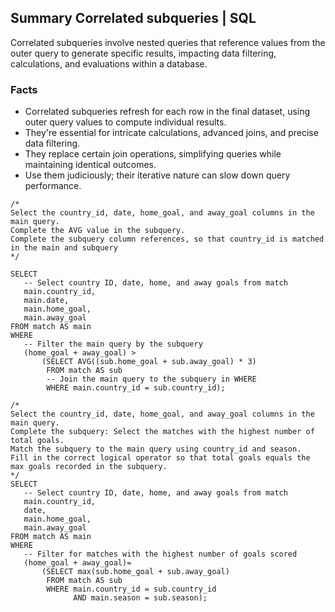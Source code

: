
## Summary Correlated subqueries | SQL
Correlated subqueries involve nested queries that reference values from the outer query to generate specific results, impacting data filtering, calculations, and evaluations within a database.

### Facts
- Correlated subqueries refresh for each row in the final dataset, using outer query values to compute individual results.
- They're essential for intricate calculations, advanced joins, and precise data filtering.
- They replace certain join operations, simplifying queries while maintaining identical outcomes.
- Use them judiciously; their iterative nature can slow down query performance.


 ```
/*
Select the country_id, date, home_goal, and away_goal columns in the main query.
Complete the AVG value in the subquery.
Complete the subquery column references, so that country_id is matched in the main and subquery
*/

SELECT 
	-- Select country ID, date, home, and away goals from match
	main.country_id,
    main.date,
    main.home_goal,
    main.away_goal
FROM match AS main
WHERE 
	-- Filter the main query by the subquery
	(home_goal + away_goal) > 
        (SELECT AVG((sub.home_goal + sub.away_goal) * 3)
         FROM match AS sub
         -- Join the main query to the subquery in WHERE
         WHERE main.country_id = sub.country_id);

/*
Select the country_id, date, home_goal, and away_goal columns in the main query.
Complete the subquery: Select the matches with the highest number of total goals.
Match the subquery to the main query using country_id and season.
Fill in the correct logical operator so that total goals equals the max goals recorded in the subquery.
*/
SELECT 
	-- Select country ID, date, home, and away goals from match
	main.country_id,
    date,
    main.home_goal,
    main.away_goal
FROM match AS main
WHERE 
	-- Filter for matches with the highest number of goals scored
	(home_goal + away_goal)=
        (SELECT max(sub.home_goal + sub.away_goal)
         FROM match AS sub
         WHERE main.country_id = sub.country_id
               AND main.season = sub.season);

 ```

